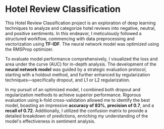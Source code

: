 # Hotel Review Classification
This Hotel Review Classification project is an exploration of deep learning techniques to analyze and categorize hotel reviews into negative, neutral, and positive sentiments. In this endeavor, I meticulously followed a structured workflow, commencing with data preprocessing and vectorization using **TF-IDF**. The neural network model was optimized using the RMSProp optimizer.

To evaluate model performance comprehensively, I visualized the loss and area under the curve (AUC) for in-depth analysis. The development of the **neural network model** was guided by a strategic evaluation protocol, starting with a holdout method, and further enhanced by regularization techniques—specifically dropout, and L1 or L2 regularization.

In my pursuit of an optimized model, I combined both dropout and regularization methods to achieve superior performance. Rigorous evaluation using k-fold cross-validation allowed me to identify the best model, boasting an impressive **accuracy of 83%**, **precision of 0.7**, and a **recall of 0.72**. Additionally, I utilized the confusion matrix to provide a detailed breakdown of predictions, enriching my understanding of the model's effectiveness in sentiment analysis.
